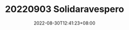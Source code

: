 ---
title: "20220903 Solidaravespero"
date: 2022-08-30T12:41:23+08:00
draft: true
archive: true
event_date: "30.08.2022"
event_time: "12:41"
cover: 
    image: /evento/20220903-solidaravespero.jpg
---